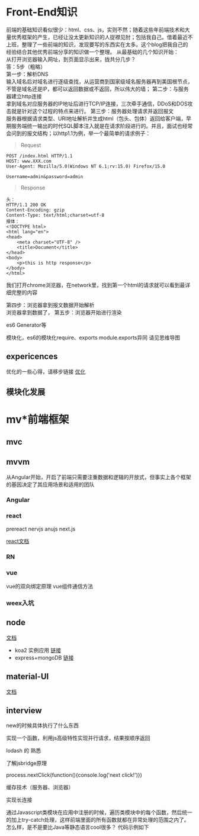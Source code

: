 # Front-End知识
前端的基础知识看似很少：html、css、js，实则不然；随着这些年前端技术和大量优秀框架的产生，已经让没太更新知识的人捉襟见肘；包括我自己。借着最近不上班，整理了一些前端的知识，发现要写的东西实在太多。这个blog把我自己的经验结合其他优秀前端分享的知识做一个整理。
从最基础的几个知识开始：  
从打开浏览器输入网址，到页面显示出来，拢共分几步？  
答：5步（粗略）  
第一步：解析DNS  
输入域名后对域名进行逐级查找，从运营商到国家级域名服务器再到美国根节点，不管是域名还是IP，都可以返回数据或不返回，所以伟大的墙；
第二步：与服务器建立http连接  
拿到域名对应服务器的IP地址后进行TCP/IP连接，三次牵手通信，DDoS和DOS攻击就是针对这个过程的特点来进行。
第三步：服务器处理请求并返回报文  
服务器根据请求类型、URI地址解析并生成html（包头、包体）返回给客户端，早期服务端统一输出的时代SQL脚本注入就是在请求阶段进行的。并且，面试也经常会问到的报文结构；以http1.1为例，举一个最简单的请求例子：
> Request
```
POST /index.html HTTP/1.1
HOST: www.XXX.com
User-Agent: Mozilla/5.0(Windows NT 6.1;rv:15.0) Firefox/15.0

Username=admin&password=admin
```

> Response
```
头：
HTTP/1.1 200 OK
Content-Encoding: gzip
Content-Type: text/html;charset=utf-8
报体：
<!DOCTYPE html>
<html lang="en">
<head>
    <meta charset="UTF-8" />
    <title>Document</title>
</head>
<body>
    <p>this is http response</p>
</body>
</html>
```
我们打开chrome浏览器，在network里，找到第一个html的请求就可以看到最详细完整的内容

第四步：浏览器拿到报文数据开始解析  
浏览器拿到数据了，
第五步：浏览器开始进行渲染  

es6 Generator等

模块化，es6的模块化require、exports module.exports异同
请见思维导图

## expericences
优化的一些心得，请移步链接 [优化](https://github.com/camelwu/experience/blob/master/md/optimize.md) 
## 模块化发展

# mv*前端框架
## mvc
## mvvm
从Angular开始，开启了前端只需要注重数据和逻辑的开放式，但事实上各个框架的基因决定了其应用场景和适用的团队
### Angular

### react 
prereact
nervjs
anujs
next.js

[react文档](https://doc.react-china.org/docs/refs-and-the-dom.html)
### RN

### vue
vue的双向绑定原理
vue组件通信方法
### weex入坑


## node
[文档](http://javascript.ruanyifeng.com/nodejs/process.html)
+ koa2 实例应用
[链接](http://github.com/camelwu/gome_trade)
+ express+mongoDB
[链接](http://github.com/camelwu/nem)
## material-UI
[文档](https://material-ui.com/getting-started/example-projects/)

## interview





new的时候具体执行了什么东西

实现一个函数，利用js高级特性实现并行请求，结果按顺序返回

lodash 的 熟悉



了解jsbridge原理



process.nextClick(function(){console.log('next click!')})


缓存技术（服务器、浏览器）

实现长连接

通过Javascript类模块在应用中注册的时候，遍历类模块中的每个函数，然后统一的加上try-catch处理，这样前端里面的所有函数就都在异常处理的范围之内了。怎么样，是不是要比Java等静态语言cool很多？ 代码示例如下